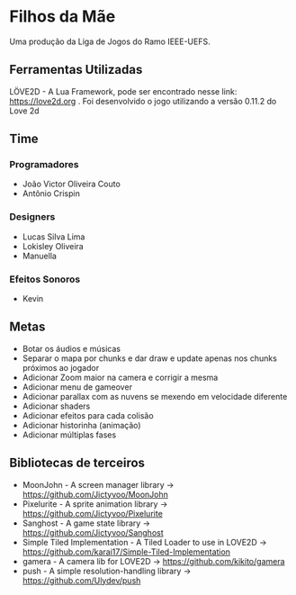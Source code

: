 # Filhos da Mãe

Uma produção da Liga de Jogos do Ramo IEEE-UEFS.

## Ferramentas Utilizadas

LÖVE2D - A Lua Framework, pode ser encontrado nesse link: https://love2d.org . Foi desenvolvido o jogo utilizando a versão 0.11.2 do Love 2d

## Time

### Programadores

* João Victor Oliveira Couto
* Antônio Crispin

### Designers

* Lucas Silva Lima
* Lokisley Oliveira
* Manuella

### Efeitos Sonoros

* Kevin

## Metas

* Botar os áudios e músicas
* Separar o mapa por chunks e dar draw e update apenas nos chunks próximos ao jogador
* Adicionar Zoom maior na camera e corrigir a mesma
* Adicionar menu de gameover
* Adicionar parallax com as nuvens se mexendo em velocidade diferente
* Adicionar shaders
* Adicionar efeitos para cada colisão
* Adicionar historinha (animação)
* Adicionar múltiplas fases

## Bibliotecas de terceiros

* MoonJohn - A screen manager library -> <https://github.com/Jictyvoo/MoonJohn>
* Pixelurite - A sprite animation library -> <https://github.com/Jictyvoo/Pixelurite>
* Sanghost - A game state library -> <https://github.com/Jictyvoo/Sanghost>
* Simple Tiled Implementation - A Tiled Loader to use in LOVE2D -> <https://github.com/karai17/Simple-Tiled-Implementation>
* gamera - A camera lib for LOVE2D -> <https://github.com/kikito/gamera>
* push - A simple resolution-handling library -> <https://github.com/Ulydev/push>
